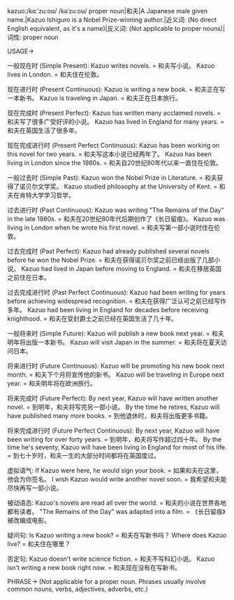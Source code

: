 kazuo:/kɑːˈzuːoʊ/ /kəˈzuːoʊ/
proper noun|和夫|A Japanese male given name.|Kazuo Ishiguro is a Nobel Prize-winning author.|近义词: (No direct English equivalent, as it's a name)|反义词: (Not applicable to proper nouns)|词性: proper noun


USAGE->

一般现在时 (Simple Present):
Kazuo writes novels. = 和夫写小说。
Kazuo lives in London. = 和夫住在伦敦。


现在进行时 (Present Continuous):
Kazuo is writing a new book. = 和夫正在写一本新书。
Kazuo is traveling in Japan. = 和夫正在日本旅行。


现在完成时 (Present Perfect):
Kazuo has written many acclaimed novels. = 和夫写了很多广受好评的小说。
Kazuo has lived in England for many years.  = 和夫在英国生活了很多年。


现在完成进行时 (Present Perfect Continuous):
Kazuo has been working on this novel for two years. = 和夫写这本小说已经两年了。
Kazuo has been living in London since the 1980s. = 和夫自20世纪80年代以来一直住在伦敦。


一般过去时 (Simple Past):
Kazuo won the Nobel Prize in Literature. = 和夫获得了诺贝尔文学奖。
Kazuo studied philosophy at the University of Kent. = 和夫在肯特大学学习哲学。


过去进行时 (Past Continuous):
Kazuo was writing "The Remains of the Day" in the late 1980s. = 和夫在20世纪80年代后期创作了《长日留痕》。
Kazuo was living in London when he wrote his first novel. = 和夫写第一部小说时住在伦敦。


过去完成时 (Past Perfect):
Kazuo had already published several novels before he won the Nobel Prize. = 和夫在获得诺贝尔奖之前已经出版了几部小说。
Kazuo had lived in Japan before moving to England. = 和夫在移居英国之前住在日本。


过去完成进行时 (Past Perfect Continuous):
Kazuo had been writing for years before achieving widespread recognition. = 和夫在获得广泛认可之前已经写作多年。
Kazuo had been living in England for decades before receiving knighthood. = 和夫在受封爵士之前已经在英国生活了几十年。


一般将来时 (Simple Future):
Kazuo will publish a new book next year. = 和夫明年将出版一本新书。
Kazuo will visit Japan in the summer. = 和夫将在夏天访问日本。


将来进行时 (Future Continuous):
Kazuo will be promoting his new book next month. = 和夫下个月将宣传他的新书。
Kazuo will be traveling in Europe next year. = 和夫明年将在欧洲旅行。


将来完成时 (Future Perfect):
By next year, Kazuo will have written another novel. = 到明年，和夫将写完另一部小说。
By the time he retires, Kazuo will have published many more books. = 到他退休时，和夫将出版更多书籍。


将来完成进行时 (Future Perfect Continuous):
By next year, Kazuo will have been writing for over forty years. = 到明年，和夫将写作超过四十年。
By the time he's seventy, Kazuo will have been living in England for most of his life. = 到七十岁时，和夫一生的大部分时间都将在英国度过。


虚拟语气:
If Kazuo were here, he would sign your book. = 如果和夫在这里，他会为你签名。
I wish Kazuo would write another novel soon. = 我希望和夫能尽快再写一部小说。


被动语态:
Kazuo's novels are read all over the world. = 和夫的小说在世界各地都有读者。
"The Remains of the Day" was adapted into a film. = 《长日留痕》被改编成电影。


疑问句:
Is Kazuo writing a new book? = 和夫在写新书吗？
Where does Kazuo live? = 和夫住在哪里？


否定句:
Kazuo doesn't write science fiction. = 和夫不写科幻小说。
Kazuo isn't writing a new book right now. = 和夫现在没有在写新书。


PHRASE->
(Not applicable for a proper noun. Phrases usually involve common nouns, verbs, adjectives, adverbs, etc.)
